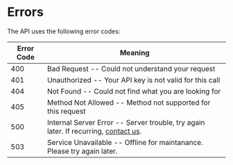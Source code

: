 # Errors

The API uses the following error codes:

Error Code | Meaning
---------- | -------
400 | Bad Request -- Could not understand your request
401 | Unauthorized -- Your API key is not valid for this call
404 | Not Found -- Could not find what you are looking for
405 | Method Not Allowed -- Method not supported for this request
500 | Internal Server Error -- Server trouble, try again later. If recurring, <a href="https://help.citybreak.com/">contact us</a>.
503 | Service Unavailable -- Offline for maintanance. Please try again later.
